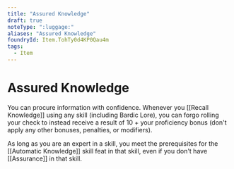 ```yaml
---
title: "Assured Knowledge"
draft: true
noteType: ":luggage:"
aliases: "Assured Knowledge"
foundryId: Item.TohTy0d4KP0Qau4m
tags:
  - Item
---
```


# Assured Knowledge

You can procure information with confidence. Whenever you [[Recall Knowledge]] using any skill (including Bardic Lore), you can forgo rolling your check to instead receive a result of 10 + your proficiency bonus (don't apply any other bonuses, penalties, or modifiers).

As long as you are an expert in a skill, you meet the prerequisites for the [[Automatic Knowledge]] skill feat in that skill, even if you don't have [[Assurance]] in that skill.
